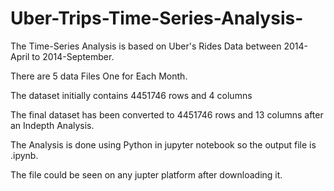 # Uber-Trips-Time-Series-Analysis-
The Time-Series Analysis is based on Uber's Rides Data between 2014-April to 2014-September.

There are 5 data Files One for Each Month.

The dataset initially contains 4451746 rows and 4 columns 

The final dataset has been converted to 4451746 rows and 13 columns after an Indepth Analysis.

The Analysis is done using Python in jupyter notebook so the output file is .ipynb.

The file could be seen on any jupter platform after downloading it.
